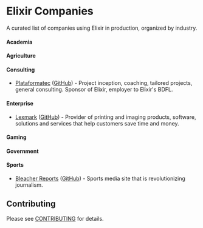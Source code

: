 # Elixir Companies

A curated list of companies using Elixir in production, organized by industry.

#### Academia

#### Agriculture

#### Consulting

+ [Plataformatec](http://plataformatec.com.br/) ([GitHub](https://github.com/plataformatec)) - Project inception, coaching, tailored projects, general consulting.  Sponsor of Elixir, employer to Elixir's BDFL.

#### Enterprise

+ [Lexmark](https://www.lexmark.com) ([GitHub](https://github.com/OpenAperture)) - Provider of printing and imaging products, software, solutions and services that help customers save time and money.

#### Gaming

#### Government

#### Sports

* [Bleacher Reports](http://bleacherreport.com/) ([GitHub](https://github.com/br)) - Sports media site that is revolutionizing journalism.


## Contributing

Please see [CONTRIBUTING](CONTRIBUTING.md) for details.
